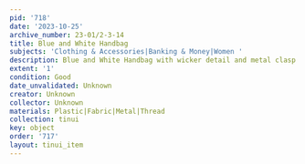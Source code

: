 ```yaml
---
pid: '718'
date: '2023-10-25'
archive_number: 23-01/2-3-14
title: Blue and White Handbag
subjects: 'Clothing & Accessories|Banking & Money|Women '
description: Blue and White Handbag with wicker detail and metal clasp.
extent: '1'
condition: Good
date_unvalidated: Unknown
creator: Unknown
collector: Unknown
materials: Plastic|Fabric|Metal|Thread
collection: tinui
key: object
order: '717'
layout: tinui_item
---
```

